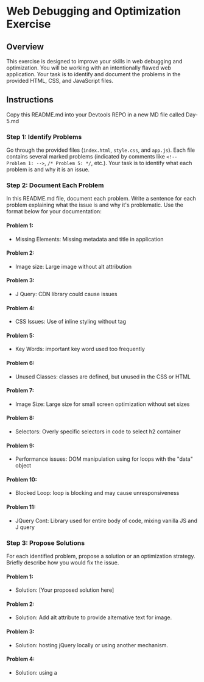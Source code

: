 # Web Debugging and Optimization Exercise

## Overview

This exercise is designed to improve your skills in web debugging and optimization. You will be working with an intentionally flawed web application. Your task is to identify and document the problems in the provided HTML, CSS, and JavaScript files.

## Instructions

Copy this README.md into your Devtools REPO in a new MD file called Day-5.md

### Step 1: Identify Problems

Go through the provided files (`index.html`, `style.css`, and `app.js`). Each file contains several marked problems (indicated by comments like `<!-- Problem 1: -->`, `/* Problem 5: */`, etc.). Your task is to identify what each problem is and why it is an issue.

### Step 2: Document Each Problem

In this README.md file, document each problem. Write a sentence for each problem explaining what the issue is and why it's problematic. Use the format below for your documentation:

#### Problem 1:

- Missing Elements: Missing metadata and title in application

#### Problem 2:

- Image size: Large image without alt attribution

#### Problem 3:

- J Query: CDN library could cause issues

#### Problem 4:

- CSS Issues: Use of inline styling without tag

#### Problem 5:

- Key Words: important key word used too frequently

#### Problem 6:

- Unused Classes: classes are defined, but unused in the CSS or HTML

#### Problem 7:

- Image Size: Large size for small screen optimization without set sizes

#### Problem 8:

- Selectors: Overly specific selectors in code to select h2 container

#### Problem 9:

- Performance issues: DOM manipulation using for loops with the "data" object

#### Problem 10:

- Blocked Loop: loop is blocking and may cause unresponsiveness

#### Problem 11:

- JQuery Cont: Library used for entire body of code, mixing vanilla JS and J query

### Step 3: Propose Solutions

For each identified problem, propose a solution or an optimization strategy. Briefly describe how you would fix the issue.

#### Problem 1:

- Solution: [Your proposed solution here]

#### Problem 2:

- Solution: Add alt attribute to provide alternative text for image.

#### Problem 3:

- Solution: hosting jQuery locally or using another mechanism.

#### Problem 4:

- Solution: using a <style> tag or creating external CSS file

#### Problem 5:

- Solution: Remove unnecessary !important declarations.

#### Problem 6:

- Solution: Remove unused classes

#### Problem 7:

- Solution: Use max-width

#### Problem 8:

- Solution: Simplify selectors

#### Problem 9:

- Solution: creating specific iteration to filter out own properties

#### Problem 10:

- Solution: Using asynchronous operations

#### Problem 11:

- Solution: choose vanilla JavaScript or jQuery for DOM manipulation to maintain consistency

### Step 4: Reflect

After completing the exercise, I learned how to utilize lighthouse to help find bugs and issues within the code. It also reinforced some of the best practices when it comes to creating an optimized code for multiple devices.

## Submission

Submit this README.md file with all the problems documented and solved, along with your reflection. Ensure that your explanations are clear and concise.

---

This exercise is an opportunity to practice critical web development skills. Pay close attention to detail and think about how each issue affects the overall performance and user experience of the web application.
